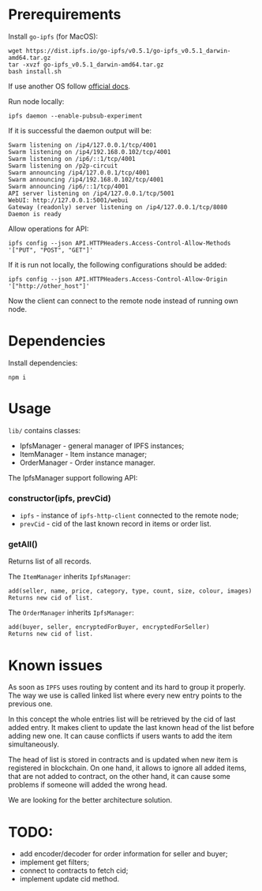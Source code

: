 # Prerequirements

Install `go-ipfs` (for MacOS):

```
wget https://dist.ipfs.io/go-ipfs/v0.5.1/go-ipfs_v0.5.1_darwin-amd64.tar.gz
tar -xvzf go-ipfs_v0.5.1_darwin-amd64.tar.gz
bash install.sh
```
If use another OS follow [official docs](https://docs.ipfs.io/recent-releases/go-ipfs-0-5/install).

Run node locally:
```
ipfs daemon --enable-pubsub-experiment
```
If it is successful the daemon output will be:
```
Swarm listening on /ip4/127.0.0.1/tcp/4001
Swarm listening on /ip4/192.168.0.102/tcp/4001
Swarm listening on /ip6/::1/tcp/4001
Swarm listening on /p2p-circuit
Swarm announcing /ip4/127.0.0.1/tcp/4001
Swarm announcing /ip4/192.168.0.102/tcp/4001
Swarm announcing /ip6/::1/tcp/4001
API server listening on /ip4/127.0.0.1/tcp/5001
WebUI: http://127.0.0.1:5001/webui
Gateway (readonly) server listening on /ip4/127.0.0.1/tcp/8080
Daemon is ready
```

Allow operations for API:
```
ipfs config --json API.HTTPHeaders.Access-Control-Allow-Methods '["PUT", "POST", "GET"]'
```
If it is run not locally, the following configurations should be added:
```
ipfs config --json API.HTTPHeaders.Access-Control-Allow-Origin  '["http://other_host"]'
```
Now the client can connect to the remote node instead of running own node.

# Dependencies

Install dependencies:

```
npm i
```

# Usage

`lib/` contains classes:
- IpfsManager - general manager of IPFS instances; 
- ItemManager - Item instance manager;
- OrderManager - Order instance manager.

The IpfsManager support following API:

### constructor(ipfs, prevCid)
- `ipfs` - instance of `ipfs-http-client` connected to the remote node;
- `prevCid` - cid of the last known record in items or order list.

### getAll()
Returns list of all records.

The `ItemManager` inherits `IpfsManager`:
```
add(seller, name, price, category, type, count, size, colour, images)
Returns new cid of list.
```

The `OrderManager` inherits `IpfsManager`:
```
add(buyer, seller, encryptedForBuyer, encryptedForSeller)
Returns new cid of list.
```

# Known issues

As soon as `IPFS` uses routing by content and its hard to group it properly. The way we use is called linked list where every new entry points to the previous one.

In this concept the whole entries list will be retrieved by the cid of last added entry. It makes client to update the last known head of the list before adding new one. It can cause conflicts if users wants to add the item simultaneously.

The head of list is stored in contracts and is updated when new item is registered in blockchain. On one hand, it allows to ignore all added items, that are not added to contract, on the other hand, it can cause some problems if someone will added the wrong head.

We are looking for the better architecture solution.

# TODO:
- add encoder/decoder for order information for seller and buyer;
- implement get filters;
- connect to contracts to fetch cid;
- implement update cid method.